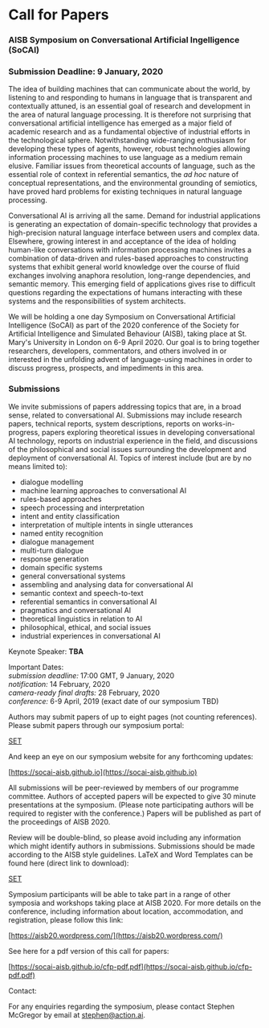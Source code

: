 # Call for Papers

### AISB Symposium on Conversational Artificial Ingelligence (SoCAI)
### Submission Deadline: 9 January, 2020

The idea of building machines that can communicate about the world, by listening to and responding to humans in language that is transparent and contextually attuned, is an essential goal of research and development in the area of natural language processing.  It is therefore not surprising that conversational artificial intelligence has emerged as a major field of academic research and as a fundamental objective of industrial efforts in the technological sphere.  Notwithstanding wide-ranging enthusiasm for developing these types of agents, however, robust technologies allowing information processing machines to use language as a medium remain elusive.  Familiar issues from theoretical accounts of language, such as the essential role of context in referential semantics, the _ad hoc_ nature of conceptual representations, and the environmental grounding of semiotics, have proved hard problems for existing techniques in natural language processing.

Conversational AI is arriving all the same.  Demand for industrial applications is generating an expectation of domain-specific technology that provides a high-precision natural language interface between users and complex data.  Elsewhere, growing interest in and acceptance of the idea of holding human-like conversations with information processing machines invites a combination of data-driven and rules-based approaches to constructing systems that exhibit general world knowledge over the course of fluid exchanges involving anaphora resolution, long-range dependencies, and semantic memory.  This emerging field of applications gives rise to difficult questions regarding the expectations of humans interacting with these systems and the responsibilities of system architects.

We will be holding a one day Symposium on Conversational Artificial Intelligence (SoCAI) as part of the 2020 conference of the Society for Artificial Intelligence and Simulated Behaviour (AISB), taking place at St. Mary's University in London on 6-9 April 2020.  Our goal is to bring together researchers, developers, commentators, and others involved in or interested in the unfolding advent of language-using machines in order to discuss progress, prospects, and impediments in this area.


### Submissions

We invite submissions of papers addressing topics that are, in a broad sense, related to conversational AI.  Submissions may include research papers, technical reports, system descriptions, reports on works-in-progress, papers exploring theoretical issues in developing conversational AI technology, reports on industrial experience in the field, and discussions of the philosophical and social issues surrounding the development and deployment of conversational AI.  Topics of interest include (but are by no means limited to):

- dialogue modelling
- machine learning approaches to conversational AI
- rules-based approaches
- speech processing and interpretation
- intent and entity classification
- interpretation of multiple intents in single utterances
- named entity recognition
- dialogue management
- multi-turn dialogue
- response generation
- domain specific systems
- general conversational systems
- assembling and analysing data for conversational AI
- semantic context and speech-to-text
- referential semantics in conversational AI
- pragmatics and conversational AI
- theoretical linguistics in relation to AI
- philosophical, ethical, and social issues
- industrial experiences in conversational AI


Keynote Speaker: **TBA**  

Important Dates:  
_submission deadline:_ 17:00 GMT, 9 January, 2020  
_notification:_ 14 February, 2020  
_camera-ready final drafts:_ 28 February, 2020  
_conference:_ 6-9 April, 2019 (exact date of our symposium TBD)

Authors may submit papers of up to eight pages (not counting references).  Please submit papers through our symposium portal:

[SET](SET)

And keep an eye on our symposium website for any forthcoming updates:

[https://socai-aisb.github.io](https://socai-aisb.github.io)

All submissions will be peer-reviewed by members of our programme committee.  Authors of accepted papers will be expected to give 30 minute presentations at the symposium.  (Please note participating authors will be required to register with the conference.)  Papers will be published as part of the proceedings of AISB 2020.

Review will be double-blind, so please avoid including any information which might identify authors in submissions.  Submissions should be made according to the AISB style guidelines.  LaTeX and Word Templates can be found here (direct link to download):

[SET](SET)

Symposium participants will be able to take part in a range of other symposia and workshops taking place at AISB 2020.  For more details on the conference, including information about location, accommodation, and registration, please follow this link:

[https://aisb20.wordpress.com/](https://aisb20.wordpress.com/)

See here for a pdf version of this call for papers:

[https://socai-aisb.github.io/cfp-pdf.pdf](https://socai-aisb.github.io/cfp-pdf.pdf)

Contact:

For any enquiries regarding the symposium, please contact Stephen McGregor by email at [stephen@action.ai](mailto:stephen@action.ai).
